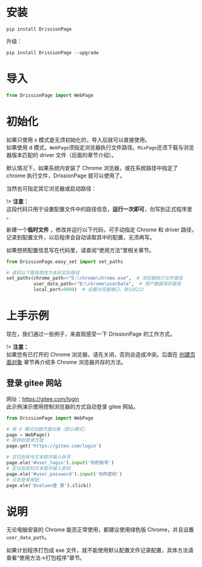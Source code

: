 # 安装

```shell
pip install DrissionPage
```

升级：

```shell
pip install DrissionPage --upgrade
```

# 导入

```python
from DrissionPage import WebPage
```

# 初始化

如果只使用 s 模式是无须初始化的，导入后就可以直接使用。  
如果使用 d 模式，`WebPage`须指定浏览器执行文件路径。`MixPage`还须下载与浏览器版本匹配的 driver 文件（后面的章节介绍）。

默认情况下，如果系统内安装了 Chrome 浏览器，或在系统路径中指定了 chrome 执行文件，DrissionPage 就可以使用了。

当然也可指定其它浏览器或启动路径：

!> **注意：**<br>这段代码只用于设置配置文件中的路径信息，**运行一次即可**，勿写到正式程序里 。

新建一个**临时文件** ，修改并运行以下代码，可手动指定 Chrome 和 driver 路径，记录到配置文件，以后程序会自动读取其中的配置，无须再写。

如果想把配置信息写在代码里，请查阅“使用方法”里相关章节。

```python
from DrissionPage.easy_set import set_paths

# 请将以下路径修改为本机实际路径
set_paths(chrome_path=r"D:\chrome\chrome.exe",  # 浏览器执行文件路径
          user_data_path=r"D:\chrome\userData",  # 用户数据保存路径
          local_port=9999)  # 设置浏览器端口，默认9222
```

# 上手示例

现在，我们通过一些例子，来直观感受一下 DrissionPage 的工作方式。

!> **注意：**<br>如果您有已打开的 Chrome
浏览器，请先关闭，否则会造成冲突。后面在 [创建页面对象](%E4%BD%BF%E7%94%A8%E6%96%B9%E6%B3%95%5C%E4%BD%BF%E5%88%9B%E5%BB%BA%E9%A1%B5%E9%9D%A2%E5%AF%B9%E8%B1%A1.md)
章节再介绍多 Chrome 浏览器共存的方法。

##  

## 登录 gitee 网站

网址：https://gitee.com/login  
此示例演示使用控制浏览器的方式自动登录 gitee 网站。

```python
from DrissionPage import WebPage

# 用 d 模式创建页面对象（默认模式）
page = WebPage()
# 跳转到登录页面
page.get('https://gitee.com/login')

# 定位到账号文本框并输入账号
page.ele('#user_login').input('你的账号')
# 定位到密码文本框并输入密码
page.ele('#user_password').input('你的密码')
# 点击登录按钮
page.ele('@value=登 录').click()
```

# 说明

无论电脑安装的 Chrome 能否正常使用，都建议使用绿色版 Chrome，并且设置`user_data_path`。

如果计划程序打包成 exe 文件，就不能使用默认配置文件记录配置，具体方法请查看“使用方法->打包程序”章节。
